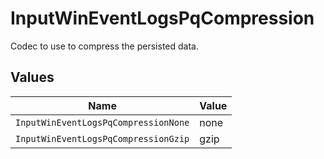 # InputWinEventLogsPqCompression

Codec to use to compress the persisted data.


## Values

| Name                                 | Value                                |
| ------------------------------------ | ------------------------------------ |
| `InputWinEventLogsPqCompressionNone` | none                                 |
| `InputWinEventLogsPqCompressionGzip` | gzip                                 |